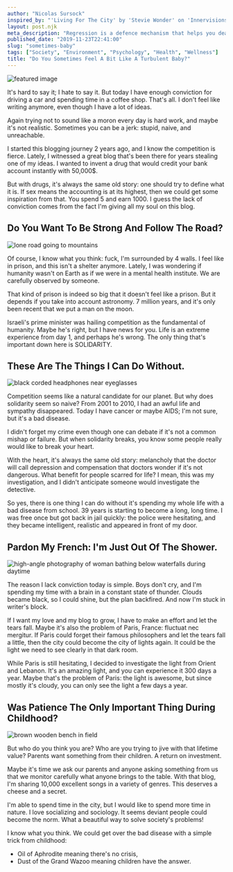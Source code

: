 ```yaml
---
author: "Nicolas Sursock"
inspired_by: "'Living For The City' by 'Stevie Wonder' on 'Innervisions'"
layout: post.njk
meta_description: "Regression is a defence mechanism that helps you deal with an unpleasant reality. It's not very mature so I guess people should watch out."
published_date: "2019-11-23T22:41:00"
slug: "sometimes-baby"
tags: ["Society", "Environment", "Psychology", "Health", "Wellness"]
title: "Do You Sometimes Feel A Bit Like A Turbulent Baby?"
---
```


![featured image](https://images.unsplash.com/photo-1546015720-b8b30df5aa27?ixlib=rb-4.0.3&ixid=MnwxMjA3fDB8MHxwaG90by1wYWdlfHx8fGVufDB8fHx8&auto=format&fit=crop)

It's hard to say it; I hate to say it. But today I have enough conviction for driving a car and spending time in a coffee shop. That's all. I don't feel like writing anymore, even though I have a lot of ideas.

Again trying not to sound like a moron every day is hard work, and maybe it's not realistic. Sometimes you can be a jerk: stupid, naive, and unreachable.

I started this blogging journey 2 years ago, and I know the competition is fierce. Lately, I witnessed a great blog that's been there for years stealing one of my ideas. I wanted to invent a drug that would credit your bank account instantly with 50,000$.

But with drugs, it's always the same old story: one should try to define what it is. If sex means the accounting is at its highest, then we could get some inspiration from that. You spend 5 and earn 1000. I guess the lack of conviction comes from the fact I'm giving all my soul on this blog.

## Do You Want To Be Strong And Follow The Road?

![lone road going to mountains](https://images.unsplash.com/photo-1494783367193-149034c05e8f?ixlib=rb-4.0.3&ixid=MnwxMjA3fDB8MHxwaG90by1wYWdlfHx8fGVufDB8fHx8&auto=format&fit=crop&q=80&w=800&h=600)

Of course, I know what you think: fuck, I'm surrounded by 4 walls. I feel like in prison, and this isn't a shelter anymore. Lately, I was wondering if humanity wasn't on Earth as if we were in a mental health institute. We are carefully observed by someone.

That kind of prison is indeed so big that it doesn't feel like a prison. But it depends if you take into account astronomy. 7 million years, and it's only been recent that we put a man on the moon.

Israeli's prime minister was hailing competition as the fundamental of humanity. Maybe he's right, but I have news for you. Life is an extreme experience from day 1, and perhaps he's wrong. The only thing that's important down here is SOLIDARITY.

## These Are The Things I Can Do Without.

![black corded headphones near eyeglasses](https://images.unsplash.com/3/www.madebyvadim.com.jpg?ixlib=rb-4.0.3&ixid=MnwxMjA3fDB8MHxwaG90by1wYWdlfHx8fGVufDB8fHx8&auto=format&fit=crop&q=80&w=800&h=600)

Competition seems like a natural candidate for our planet. But why does solidarity seem so naive? From 2001 to 2010, I had an awful life and sympathy disappeared. Today I have cancer or maybe AIDS; I'm not sure, but it's a bad disease.

I didn't forget my crime even though one can debate if it's not a common mishap or failure. But when solidarity breaks, you know some people really would like to break your heart.

With the heart, it's always the same old story: melancholy that the doctor will call depression and compensation that doctors wonder if it's not dangerous. What benefit for people scarred for life? I mean, this was my investigation, and I didn't anticipate someone would investigate the detective.

So yes, there is one thing I can do without it's spending my whole life with a bad disease from school. 39 years is starting to become a long, long time. I was free once but got back in jail quickly: the police were hesitating, and they became intelligent, realistic and appeared in front of my door.

## Pardon My French: I'm Just Out Of The Shower.

![high-angle photography of woman bathing below waterfalls during daytime](https://images.unsplash.com/photo-1473163311424-8c01f39bf36d?ixlib=rb-4.0.3&ixid=MnwxMjA3fDB8MHxwaG90by1wYWdlfHx8fGVufDB8fHx8&auto=format&fit=crop&q=80&w=800&h=600)

The reason I lack conviction today is simple. Boys don't cry, and I'm spending my time with a brain in a constant state of thunder. Clouds became black, so I could shine, but the plan backfired. And now I'm stuck in writer's block.

If I want my love and my blog to grow, I have to make an effort and let the tears fall. Maybe it's also the problem of Paris, France: fluctuat nec mergitur. If Paris could forget their famous philosophers and let the tears fall a little, then the city could become the city of lights again. It could be the light we need to see clearly in that dark room.

While Paris is still hesitating, I decided to investigate the light from Orient and Lebanon. It's an amazing light, and you can experience it 300 days a year. Maybe that's the problem of Paris: the light is awesome, but since mostly it's cloudy, you can only see the light a few days a year.

## Was Patience The Only Important Thing During Childhood?

![brown wooden bench in field](https://images.unsplash.com/photo-1449885381849-88def7e55fa0?ixlib=rb-4.0.3&ixid=MnwxMjA3fDB8MHxwaG90by1wYWdlfHx8fGVufDB8fHx8&auto=format&fit=crop&q=80&w=800&h=600)

But who do you think you are? Who are you trying to jive with that lifetime value? Parents want something from their children. A return on investment.

Maybe it's time we ask our parents and anyone asking something from us that we monitor carefully what anyone brings to the table. With that blog, I'm sharing 10,000 excellent songs in a variety of genres. This deserves a cheese and a secret.

I'm able to spend time in the city, but I would like to spend more time in nature. I love socializing and sociology. It seems deviant people could become the norm. What a beautiful way to solve society's problems!

I know what you think. We could get over the bad disease with a simple trick from childhood:
 - Oil of Aphrodite meaning there's no crisis,
 - Dust of the Grand Wazoo meaning children have the answer. 